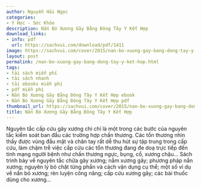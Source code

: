 ```yaml
---
author: Nguyễn Hải Ngọc
categories:
- Y Học - Sức Khỏe
description: Nắn Bó Xương Gãy Bằng Đông Tây Y Kết Hợp
download_links:
- info: pdf
  url: https://sachvui.com/download/pdf/1411
image: https://sachvui.com/cover/2015/nan-bo-xuong-gay-bang-dong-tay-y-ket-hop.jpg
layout: post
permalink: /nan-bo-xuong-gay-bang-dong-tay-y-ket-hop.html
tags:
- tải sách miễn phí
- tải sách nhanh
- tải ebooks miễn phí
- pdf miễn phí
- Nắn Bó Xương Gãy Bằng Đông Tây Y Kết Hợp ebook
- Nắn Bó Xương Gãy Bằng Đông Tây Y Kết Hợp pdf
thumbnail_url: https://sachvui.com/cover/2015/nan-bo-xuong-gay-bang-dong-tay-y-ket-hop.jpg
title: Nắn Bó Xương Gãy Bằng Đông Tây Y Kết Hợp
---
```


 <div class="item-desc text-justify"> Nguyên tắc cấp cứu gãy xương chi chỉ là một trong các bước của nguyên tắc kiểm soát ban đầu các trường hợp chấn thương. Các tổn thương nhìn thấy được vùng đầu mặt và chân tay rất dễ thu hút sự tập trung trong cấp cứu, làm chậm trễ việc cấp cứu các tổn thương đang đe doạ trực tiếp đến tính mạng người bệnh như chấn thương ngực, bụng, cổ, xương chậu... Sách trình bày về nguyên tắc chữa gãy xương; nắm xương gãy; phương pháp nắn xương; nguyên lý bó chặt từng phần và cách vận dụng cụ thể; một số ví dụ về nắn bó xương; rèn luyện công năng; cấp cứu xương gãy; các bài thuốc dùng cho xương... </div>